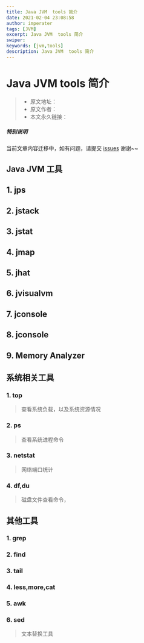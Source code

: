 ```yaml
---
title: Java JVM  tools 简介
date: 2021-02-04 23:08:58
author: imperater
tags: [JVM]
excerpt: Java JVM  tools 简介
swiper:
keywords: [jvm,tools]
description: Java JVM  tools 简介
---
```


# Java JVM  tools 简介

> * 原文地址：[]()
> * 原文作者：[]()
> * 本文永久链接：[]()

##### **特别说明**

当前文章内容迁移中，如有问题，请提交 [issues](https://github.com/Starrier/starrier.github.io/issues) 谢谢~~

## Java JVM 工具

## 1. jps

## 2. jstack

## 3. jstat

## 4. jmap

## 5. jhat

## 6. jvisualvm

## 7. jconsole

## 8. jconsole

## 9. Memory Analyzer

## 系统相关工具

### 1. top

> 查看系统负载，以及系统资源情况

### 2. ps

> 查看系统进程命令

### 3. netstat

> 网络端口统计

### 4. df,du

> 磁盘文件查看命令，

## 其他工具

### 1. grep

### 2. find

### 3. tail

### 4. less,more,cat

### 5. awk

### 6. sed

> 文本替换工具
